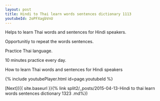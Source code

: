 ```yaml
---
layout: post
title: Hindi to Thai learn words sentences dictionary 1113 
youtubeId: 2oPFXagbVnU
---
```

 
 
Helps to learn Thai words and sentences for Hindi speakers.

Opportunitiy to repeat the words sentences. 

Practice Thai language. 
 
10 minutes practice every day. 
 
How to learn Thai words and sentences for Hindi speakers 
 
{% include youtubePlayer.html id=page.youtubeId %}
 
 
[Next]({{ site.baseurl }}{% link  split2/_posts/2015-04-13-Hindi to thai learn words sentences dictionary 1323 .md%})
 
